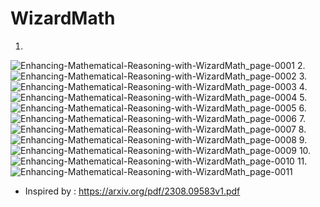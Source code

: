 # WizardMath



1.
![Enhancing-Mathematical-Reasoning-with-WizardMath_page-0001](https://github.com/Rakib-data-scientist/WizardMath/assets/137823730/180a03be-0155-4ef7-9989-52111c850352)
2.
![Enhancing-Mathematical-Reasoning-with-WizardMath_page-0002](https://github.com/Rakib-data-scientist/WizardMath/assets/137823730/3036bb2f-9f02-4389-b85a-3f773dc49e0b)
3.
![Enhancing-Mathematical-Reasoning-with-WizardMath_page-0003](https://github.com/Rakib-data-scientist/WizardMath/assets/137823730/abcf540c-e48d-4ca5-9e5a-1584d01eb62e)
4.
![Enhancing-Mathematical-Reasoning-with-WizardMath_page-0004](https://github.com/Rakib-data-scientist/WizardMath/assets/137823730/a65d873b-3e50-48ae-ae3f-d135ce96ab84)
5.
![Enhancing-Mathematical-Reasoning-with-WizardMath_page-0005](https://github.com/Rakib-data-scientist/WizardMath/assets/137823730/d3b11b3a-47be-4c7a-9057-4749410bc4cf)
6.
![Enhancing-Mathematical-Reasoning-with-WizardMath_page-0006](https://github.com/Rakib-data-scientist/WizardMath/assets/137823730/c54c899f-28c6-450d-9817-5f27088b52ab)
7.
![Enhancing-Mathematical-Reasoning-with-WizardMath_page-0007](https://github.com/Rakib-data-scientist/WizardMath/assets/137823730/3d27c464-d5c7-429d-9658-666c9d47449d)
8.
![Enhancing-Mathematical-Reasoning-with-WizardMath_page-0008](https://github.com/Rakib-data-scientist/WizardMath/assets/137823730/2294ca08-91a8-4503-b632-b78fd14a7fce)
9.
![Enhancing-Mathematical-Reasoning-with-WizardMath_page-0009](https://github.com/Rakib-data-scientist/WizardMath/assets/137823730/1c4937b4-c715-472c-8362-09124a76eaa3)
10.
![Enhancing-Mathematical-Reasoning-with-WizardMath_page-0010](https://github.com/Rakib-data-scientist/WizardMath/assets/137823730/ca205f80-afab-430b-94bb-009de2590571)
11.
![Enhancing-Mathematical-Reasoning-with-WizardMath_page-0011](https://github.com/Rakib-data-scientist/WizardMath/assets/137823730/11867a0c-fed7-4297-bbf8-b96b1b07e237)

* Inspired by : https://arxiv.org/pdf/2308.09583v1.pdf
